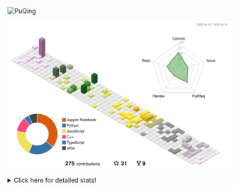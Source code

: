 ![PuQing](https://user-images.githubusercontent.com/27223114/171565019-9a56fae6-b08b-421f-99db-7e830da42371.png)

![](./profile-3d-contrib/profile-season-animate.svg)

<details>
<summary>Click here for detailed stats!</summary>

<!--START_SECTION:waka-->
![Lines of code](https://img.shields.io/badge/From%20Hello%20World%20I%27ve%20Written-657.0%20thousand%20lines%20of%20code-blue)

**🐱 My GitHub Data** 

> 📦 242.3 kB Used in GitHub's Storage 
 > 
> 🏆 64 Contributions in the Year 2023
 > 
> 🚫 Not Opted to Hire
 > 
> 📜 25 Public Repositories 
 > 
> 🔑 27 Private Repositories 
 > 
**I'm an Early 🐤** 

```text
🌞 Morning                157 commits         ████░░░░░░░░░░░░░░░░░░░░░   16.74 % 
🌆 Daytime                414 commits         ███████████░░░░░░░░░░░░░░   44.14 % 
🌃 Evening                146 commits         ████░░░░░░░░░░░░░░░░░░░░░   15.57 % 
🌙 Night                  221 commits         ██████░░░░░░░░░░░░░░░░░░░   23.56 % 
```


📊 **This Week I Spent My Time On** 

```text
💬 Programming Languages: 
Jupyter Notebook         4 hrs 31 mins       ██████████████████░░░░░░░   71.72 % 
Python                   1 hr 20 mins        █████░░░░░░░░░░░░░░░░░░░░   21.12 % 
Dart                     10 mins             █░░░░░░░░░░░░░░░░░░░░░░░░   02.87 % 
GitIgnore file           5 mins              ░░░░░░░░░░░░░░░░░░░░░░░░░   01.41 % 
JSON                     4 mins              ░░░░░░░░░░░░░░░░░░░░░░░░░   01.06 % 

🔥 Editors: 
DataSpell                4 hrs 39 mins       ██████████████████░░░░░░░   73.85 % 
VS Code                  1 hr 39 mins        ███████░░░░░░░░░░░░░░░░░░   26.15 % 

💻 Operating System: 
Windows                  6 hrs 18 mins       █████████████████████████   100.00 % 
```


<!--END_SECTION:waka-->
</details>
